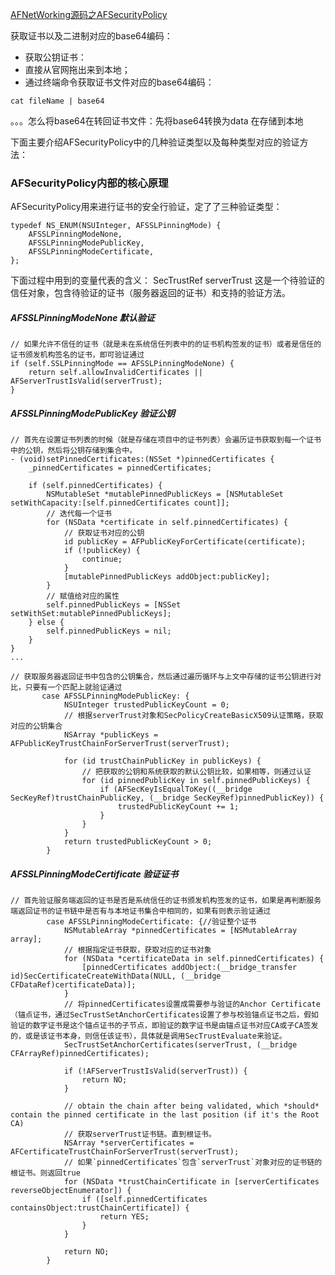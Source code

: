 [AFNetWorking源码之AFSecurityPolicy](https://huang303513.github.io/2017/04/26/AFNetWorking%E6%BA%90%E7%A0%81%E4%B9%8BAFSecurityPolicy.html)  


获取证书以及二进制对应的base64编码：
* 获取公钥证书：
* 直接从官网拖出来到本地；
* 通过终端命令获取证书文件对应的base64编码：

```
cat fileName | base64
```

。。。怎么将base64在转回证书文件：先将base64转换为data 在存储到本地

下面主要介绍AFSecurityPolicy中的几种验证类型以及每种类型对应的验证方法：

### AFSecurityPolicy内部的核心原理

AFSecurityPolicy用来进行证书的安全行验证，定了了三种验证类型：

```
typedef NS_ENUM(NSUInteger, AFSSLPinningMode) {
    AFSSLPinningModeNone, 
    AFSSLPinningModePublicKey,
    AFSSLPinningModeCertificate,
};
```

下面过程中用到的变量代表的含义：
SecTrustRef serverTrust 这是一个待验证的信任对象，包含待验证的证书（服务器返回的证书）和支持的验证方法。

##### AFSSLPinningModeNone 默认验证

```
// 如果允许不信任的证书（就是未在系统信任列表中的的证书机构签发的证书）或者是信任的证书颁发机构签名的证书，即可验证通过
if (self.SSLPinningMode == AFSSLPinningModeNone) {
    return self.allowInvalidCertificates || AFServerTrustIsValid(serverTrust);
} 
```

##### AFSSLPinningModePublicKey 验证公钥

```
// 首先在设置证书列表的时候（就是存储在项目中的证书列表）会遍历证书获取到每一个证书中的公钥，然后将公钥存储到集合中。
- (void)setPinnedCertificates:(NSSet *)pinnedCertificates {
    _pinnedCertificates = pinnedCertificates;

    if (self.pinnedCertificates) {
        NSMutableSet *mutablePinnedPublicKeys = [NSMutableSet setWithCapacity:[self.pinnedCertificates count]];
        // 迭代每一个证书
        for (NSData *certificate in self.pinnedCertificates) {
            // 获取证书对应的公钥
            id publicKey = AFPublicKeyForCertificate(certificate);
            if (!publicKey) {
                continue;
            }
            [mutablePinnedPublicKeys addObject:publicKey];
        }
        // 赋值给对应的属性
        self.pinnedPublicKeys = [NSSet setWithSet:mutablePinnedPublicKeys];
    } else {
        self.pinnedPublicKeys = nil;
    }
}
...

// 获取服务器返回证书中包含的公钥集合，然后通过遍历循环与上文中存储的证书公钥进行对比，只要有一个匹配上就验证通过
       case AFSSLPinningModePublicKey: {
            NSUInteger trustedPublicKeyCount = 0;
            // 根据serverTrust对象和SecPolicyCreateBasicX509认证策略，获取对应的公钥集合
            NSArray *publicKeys = AFPublicKeyTrustChainForServerTrust(serverTrust);
            
            for (id trustChainPublicKey in publicKeys) {
                // 把获取的公钥和系统获取的默认公钥比较，如果相等，则通过认证
                for (id pinnedPublicKey in self.pinnedPublicKeys) {
                    if (AFSecKeyIsEqualToKey((__bridge SecKeyRef)trustChainPublicKey, (__bridge SecKeyRef)pinnedPublicKey)) {
                        trustedPublicKeyCount += 1;
                    }
                }
            }
            return trustedPublicKeyCount > 0;
        }

```

##### AFSSLPinningModeCertificate 验证证书

```
// 首先验证服务端返回的证书是否是系统信任的证书颁发机构签发的证书，如果是再判断服务端返回证书的证书链中是否有与本地证书集合中相同的，如果有则表示验证通过
        case AFSSLPinningModeCertificate: {//验证整个证书
            NSMutableArray *pinnedCertificates = [NSMutableArray array];
            // 根据指定证书获取，获取对应的证书对象
            for (NSData *certificateData in self.pinnedCertificates) {
                [pinnedCertificates addObject:(__bridge_transfer id)SecCertificateCreateWithData(NULL, (__bridge CFDataRef)certificateData)];
            }
            // 将pinnedCertificates设置成需要参与验证的Anchor Certificate（锚点证书，通过SecTrustSetAnchorCertificates设置了参与校验锚点证书之后，假如验证的数字证书是这个锚点证书的子节点，即验证的数字证书是由锚点证书对应CA或子CA签发的，或是该证书本身，则信任该证书），具体就是调用SecTrustEvaluate来验证。
            SecTrustSetAnchorCertificates(serverTrust, (__bridge CFArrayRef)pinnedCertificates);

            if (!AFServerTrustIsValid(serverTrust)) {
                return NO;
            }

            // obtain the chain after being validated, which *should* contain the pinned certificate in the last position (if it's the Root CA)
            // 获取serverTrust证书链。直到根证书。
            NSArray *serverCertificates = AFCertificateTrustChainForServerTrust(serverTrust);
            // 如果`pinnedCertificates`包含`serverTrust`对象对应的证书链的根证书。则返回true
            for (NSData *trustChainCertificate in [serverCertificates reverseObjectEnumerator]) {
                if ([self.pinnedCertificates containsObject:trustChainCertificate]) {
                    return YES;
                }
            }
            
            return NO;
        }
```


